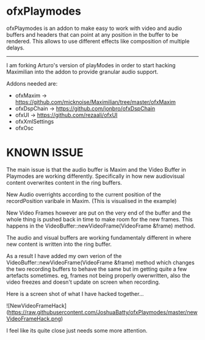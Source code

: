 ofxPlaymodes
============

ofxPlaymodes is an addon to make easy to work with video and audio buffers and headers that can point at any position in the buffer to be rendered. This allows to use different effects like composition of multiple delays.

**************************************************
I am forking Arturo's version of playModes in order to start hacking Maximilian into the addon to provide granular audio support. 


Addons needed are:
- ofxMaxim -> https://github.com/micknoise/Maximilian/tree/master/ofxMaxim
- ofxDspChain -> https://github.com/jonbro/ofxDspChain
- ofxUI -> https://github.com/rezaali/ofxUI
- ofxXmlSettings
- ofxOsc

KNOWN ISSUE
============
The main issue is that the audio buffer is Maxim and the Video Buffer in Playmodes are working differently. Specifically in how new audiovisual content overwrites content in the ring buffers. 

New Audio overrights according to the current position of the recordPosition varibale in Maxim. (This is visualised in the example)

New Video Frames however are put on the very end of the buffer and the whole thing is pushed back in time to make room for the new frames. This happens in the VideoBuffer::newVideoFrame(VideoFrame &frame) method. 

The audio and visual buffers are working fundamentaly different in where new content is written into the ring buffer.  


As a result I have added my own verion of the VideoBuffer::newVideoFrame(VideoFrame &frame) method which changes the two recording buffers to behave the same but im getting quite a few artefacts sometimes. eg, frames not being properly owerwritten, also the video freezes and doesn't update on screen when recording. 

Here is a screen shot of what I have hacked together... 

![NewVideoFrameHack] (https://raw.githubusercontent.com/JoshuaBatty/ofxPlaymodes/master/newVideoFrameHack.png)

I feel like its quite close just needs some more attention. 
